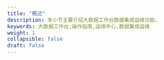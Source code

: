 ```yaml
---
title: "概述"
description: 本小节主要介绍大数据工作台数据集成运维功能。 
keywords: 大数据工作台,操作指南,运维中心,数据集成运维
weight: 1
collapsible: false
draft: false
---
```



